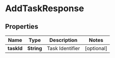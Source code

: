 

# AddTaskResponse


## Properties

| Name | Type | Description | Notes |
|------------ | ------------- | ------------- | -------------|
|**taskId** | **String** | Task Identifier |  [optional] |



